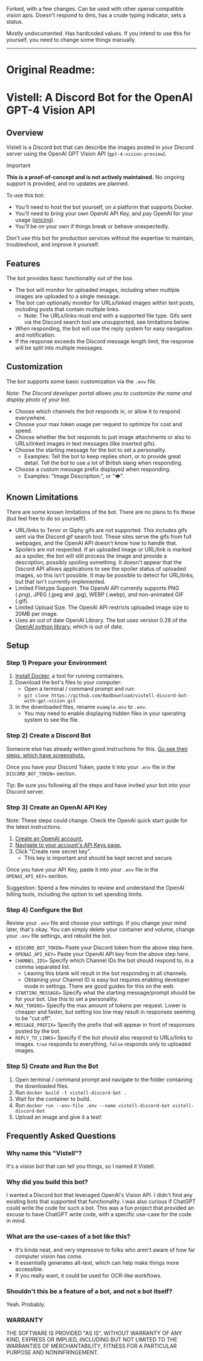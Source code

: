 Forked, with a few changes. Can be used with other openai compatible vision apis. Doesn't respond to dms, has a crude typing indicator, sets a status.

Mostly undocumented. Has hardcoded values. If you intend to use this for yourself, you need to change some things manually.

---
# Original Readme:
# Vistell: A Discord Bot for the OpenAI GPT-4 Vision API


## Overview

Vistell is a Discord bot that can describe the images posted in your Discord server using the OpenAI GPT Vision API (`gpt-4-vision-preview`).

> [!IMPORTANT]
> **This is a proof-of-concept and is not actively maintained.** No ongoing support is provided, and no updates are planned.

To use this bot:

* You'll need to host the bot yourself, on a platform that supports Docker.
* You'll need to bring your own OpenAI API Key, and pay OpenAI for your usage ([pricing](https://openai.com/pricing)).
* You'll be on your own if things break or behave unexpectedly.

Don't use this bot for production services without the expertise to maintain, troubleshoot, and improve it yourself.

## Features

The bot provides basic functionality out of the box.

* The bot will monitor for uploaded images, including when multiple images are uploaded to a single message.
* The bot can optionally monitor for URLs/linked images within text posts, including posts that contain multiple links.
     * Note: The URLs/links must end with a supported file type. Gifs sent via the Discord search tool are unsupported, see limitations below.
* When responding, the bot will use the reply system for easy navigation and notification.
* If the response exceeds the Discord message length limit, the response will be split into multiple messages.

## Customization

The bot supports some basic customization via the `.env` file.

_Note: The Discord developer portal allows you to customize the name and display photo of your bot._

* Choose which channels the bot responds in, or allow it to respond everywhere.
* Choose your max token usage per request to optimize for cost and speed.
* Choose whether the bot responds to just image attachments or also to URLs/linked images in text messages (like inserted gifs).
* Choose the starting message for the bot to set a personality.
     * Examples: Tell the bot to keep replies short, or to provide great detail. Tell the bot to use a lot of British slang when responding.
* Choose a custom message prefix displayed when responding.
     * Examples: "Image Description:", or "👁️".


## Known Limitations

There are some known limitations of the bot. There are no plans to fix these (but feel free to do so yourself!).

* URL/links to Tenor or Giphy gifs are not supported. This includes gifs sent via the Discord gif search tool. These sites serve the gifs from full webpages, and the OpenAI API doesn't know how to handle that.
* Spoilers are not respected. If an uploaded image or URL/link is marked as a spoiler, the bot will still process the image and provide a description, possibly spoiling something. It doesn't appear that the Discord API allows applications to see the spoiler status of uploaded images, so this isn't possible. It may be possible to detect for URL/links, but that isn't currently implemented.
* Limited Filetype Support. The OpenAI API currently supports PNG (.png), JPEG (.jpeg and .jpg), WEBP (.webp), and non-animated GIF (.gif).
* Limited Upload Size. The OpenAI API restricts uploaded image size to 20MB per image.
* Uses an out of date OpenAI Library. The bot uses version 0.28 of the [OpenAI python library](https://pypi.org/project/openai/), which is out of date.

## Setup

### Step 1) Prepare your Environment

1) [Install Docker](https://www.docker.com/), a tool for running containers.
2) Download the bot's files to your computer:
     * Open a terminal / command prompt and run:
     * `git clone https://github.com/BadDownload/vistell-discord-bot-with-gpt-vision.git`
3) In the downloaded files, rename `example.env` to `.env`.
     * You may need to enable displaying hidden files in your operating system to see the file.

### Step 2) Create a Discord Bot

Someone else has already written good instructions for this. [Go see their steps, which have screenshots.](https://github.com/Zero6992/chatGPT-discord-bot#step-1-create-a-discord-bot)

Once you have your Discord Token, paste it into your `.env` file in the `DISCORD_BOT_TOKEN=` section.

Tip: Be sure you following all the steps and have invited your bot into your Discord server.

### Step 3) Create an OpenAI API Key

Note: These steps could change. Check the OpenAI quick start guide for the latest instructions.

1) [Create an OpenAI account.](https://platform.openai.com/signup)
2) [Navigate to your account's API Keys page.](https://platform.openai.com/account/api-keys)
3) Click "Create new secret key".
     * This key is important and should be kept secret and secure.

Once you have your API Key, paste it into your `.env` file in the `OPENAI_API_KEY=` section.

Suggestion: Spend a few minutes to review and understand the OpenAI billing tools, including the option to set spending limits.

### Step 4) Configure the Bot

Review your `.env` file and choose your settings. If you change your mind later, that's okay. You can simply delete your container and volume, change your `.env` file settings, and rebuild the bot.

* `DISCORD_BOT_TOKEN=` Paste your Discord token from the above step here.
* `OPENAI_API_KEY=` Paste your OpenAI API key from the above step here.
* `CHANNEL_IDS=` Specify which Channel IDs the bot should respond to, in a comma separated list.
     * Leaving this blank will result in the bot responding in all channels.
     * Obtaining your Channel ID is easy but requires enabling developer mode in settings. There are good guides for this on the web.
* `STARTING_MESSAGE=` Specify what the starting message/prompt should be for your bot. Use this to set a personality.
* `MAX_TOKENS=` Specify the max amount of tokens per request. Lower is cheaper and faster, but setting too low may result in responses seeming to be "cut off".
* `MESSAGE_PREFIX=` Specify the prefix that will appear in front of responses posted by the bot.
* `REPLY_TO_LINKS=` Specify if the bot should also respond to URLs/links to images. `true` responds to everything, `false` responds only to uploaded images.

### Step 5) Create and Run the Bot

1) Open terminal / command prompt and navigate to the folder containing the downloaded files.
2) Run `docker build -t vistell-discord-bot .`
3) Wait for the container to build.
4) Run `docker run --env-file .env --name vistell-discord-bot vistell-discord-bot`
5) Upload an image and give it a test!

## Frequently Asked Questions

### Why name this "Vistell"?

It's a vision bot that can tell you things, so I named it Vistell.

### Why did you build this bot?

I wanted a Discord bot that leveraged OpenAI's Vision API. I didn't find any existing bots that supported that functionality. I was also curious if ChatGPT could write the code for such a bot. This was a fun project that provided an excuse to have ChatGPT write code, with a specific use-case for the code in mind.

### What are the use-cases of a bot like this?

* It's kinda neat, and very impressive to folks who aren't aware of how far computer vision has come.
* It essentially generates alt-text, which can help make things more accessible.
* If you really want, it could be used for OCR-like workflows.

### Shouldn't this be a feature of a bot, and not a bot itself?

Yeah. Probably.


### WARRANTY

THE SOFTWARE IS PROVIDED "AS IS", WITHOUT WARRANTY OF ANY KIND, EXPRESS OR IMPLIED, INCLUDING BUT NOT LIMITED TO THE WARRANTIES OF MERCHANTABILITY, FITNESS FOR A PARTICULAR PURPOSE AND NONINFRINGEMENT.
